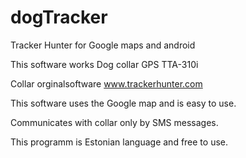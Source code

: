dogTracker
==========

Tracker Hunter for Google maps and android

This software works Dog collar GPS TTA-310i

Collar orginalsoftware www.trackerhunter.com

This software uses the Google map and is easy to use.

Communicates with collar only by SMS messages.

This programm is Estonian language and free to use.